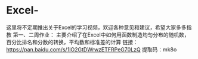 # Excel-
这里将不定期推出关于Excel的学习视频，欢迎各种意见和建议，希望大家多多指教
第一、二周作业：
主要介绍了在Excel中如何用函数制造均匀分布的随机数，百分比排名和分数的转换，平均数和标准差的计算
链接：https://pan.baidu.com/s/1IO2GtDWrwzETFRPeG70LzQ 
提取码：mk8o
